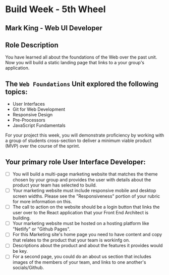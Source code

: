 # **Build Week - 5th Wheel**

## **Mark King - Web UI Developer**

## **Role Description**

You have learned all about the foundations of the Web over the past unit. Now you will build a static landing page that links to a your group's application.

## **The `Web Foundations` Unit explored the following topics:**

- User Interfaces
- Git for Web Development
- Responsive Design
- Pre-Processors
- JavaScript Fundamentals

For your project this week, you will demonstrate proficiency by working with a group of students cross-section to deliver a minimum viable product (MVP) over the course of the sprint.

## **Your primary role User Interface Developer:**

- [ ]  You will build a multi-page marketing website that matches the theme chosen by your group and provides the user with details about the product your team has selected to build.
- [ ]  Your marketing website must include responsive mobile and desktop screen widths. Please see the "Responsiveness" portion of your rubric for more information on this.
- [ ]  The call to action on the website should be a login button that links the user over to the React application that your Front End Architect is building.
- [ ]  Your marketing website must be hosted on a hosting platform like "Netlify" or "Github Pages".
- [ ]  For this Marketing site's home page you need to have content and copy that relates to the product that your team is workinfg on.
- [ ]  Descriptions about the product and about the features it provides would be key.
- [ ]  For a second page, you could do an about us section that includes images of the members of your team, and links to one another's socials/Github.